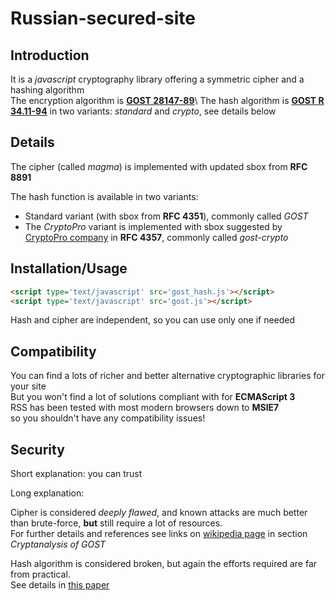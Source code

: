 # Russian-secured-site

## Introduction
It is a *javascript* cryptography library offering a symmetric cipher and a hashing algorithm\
The encryption algorithm is [**GOST 28147-89**](https://en.wikipedia.org/wiki/GOST_(block_cipher))\
The hash algorithm is [**GOST R 34.11-94**](https://en.wikipedia.org/wiki/GOST_(hash_function)) in two variants: *standard* and *crypto*, see details below

## Details
The cipher (called *magma*) is implemented with updated sbox from **RFC 8891**

The hash function is available in two variants:
 - Standard variant (with sbox from **RFC 4351**), commonly called *GOST*
 - The *CryptoPro* variant is implemented with sbox suggested by [CryptoPro company](https://www.cryptopro.ru) in **RFC 4357**, commonly called *gost-crypto*

## Installation/Usage
``` html
<script type='text/javascript' src='gost_hash.js'></script>
<script type='text/javascript' src='gost.js'></script>
```
Hash and cipher are independent, so you can use only one if needed

## Compatibility
You can find a lots of richer and better alternative cryptographic libraries for your site\
But you won't find a lot of solutions compliant with for **ECMAScript 3**\
RSS has been tested with most modern browsers down to **MSIE7**\
so you shouldn't have any compatibility issues!

## Security
Short explanation: you can trust

Long explanation:

Cipher is considered *deeply flawed*, and known attacks are much better than brute-force, **but** still require a lot of resources.\
For further details and references see links on [wikipedia page](https://en.wikipedia.org/wiki/GOST_(block_cipher)) in section *Cryptanalysis of GOST*

Hash algorithm is considered broken, but again the efforts required are far from practical.\
See details in [this paper](https://doi.org/10.1007%2F978-3-540-85174-5_10)
